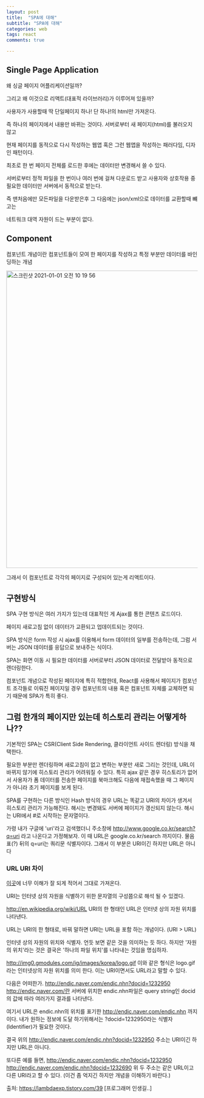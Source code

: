 ```yaml
---
layout: post
title:  "SPA에 대해"
subtitle: "SPA에 대해"
categories: web
tags: react
comments: true

---
```


## Single Page Application

왜 싱글 페이지 어플리케이션일까?

그리고 왜 이것으로 리액트(대표적 라이브러리)가 이루어져 있을까?

사용자가 사용할때 딱 단일페이지 하나! 단 하나!의 html만 가져온다.

즉 하나의 페이지에서 내용만 바뀌는 것이다. 서버로부터 새 페이지(html)를 불러오지 않고 

현재 페이지를 동적으로 다시 작성하는 웹앱 혹은 그런 웹앱을 작성하는 패러다임, 디자인 패턴이다. 

최초로 한 번 페이지 전체를 로드한 후에는 데이터만 변경해서 쓸 수 있다. 

서버로부터 정적 파일을 한 번이나 여러 번에 걸쳐 다운로드 받고 사용자와 상호작용 중 필요한 데이터만 서버에서 동적으로 받는다. 

즉 맨처음에만 모든파일을 다운받은후 그 다음에는 json/xml으로 데이터를 교환할때 뺴고는 

네트워크 대역 자원이 드는 부분이 없다. 

## Component

컴포넌트 개념이란 컴포넌트들이 모여 한 페이지를 작성하고 특정 부분만 데이터를 바인딩하는 개념

<img width="783" alt="스크린샷 2021-01-01 오전 10 19 56" src="https://user-images.githubusercontent.com/56789064/103431895-e7fe5e80-4c1a-11eb-8ffc-acbd994e2f4c.png">

그래서 이 컴포넌트로 각각의 페이지로 구성되어 있는게 리액트이다.

## 구현방식

SPA 구현 방식은 여러 가지가 있는데 대표적인 게 Ajax를 통한 콘텐츠 로드이다. 

페이지 새로고침 없이 데이터가 교환되고 업데이트되는 것이다.

SPA 방식은 form 작성 시 ajax를 이용해서 form 데이터의 일부를 전송하는데, 그럼 서버는 JSON 데이터를 응답으로 보내주는 식이다. 

SPA는 화면 이동 시 필요한 데이터를 서버로부터 JSON 데이터로 전달받아 동적으로 렌더링한다.

컴포넌트 개념으로 작성된 페이지에 특히 적합한데, React를 사용해서 페이지가 컴포넌트 조각들로 이뤄진 페이지일 경우 컴포넌트의 내용 혹은 컴포넌트 자체를 교체하면 되기 때문에 SPA가 특히 좋다. 

## 그럼 한개의 페이지만 있는데 히스토리 관리는 어떻게하나??

기본적인 SPA는 CSR(Client Side Rendering, 클라이언트 사이드 렌더링) 방식을 채택한다. 

필요한 부분만 렌더링하며 새로고침이 없고 변하는 부분만 새로 그리는 것인데, URL이 바뀌지 않기에 히스토리 관리가 어려워질 수 있다. 특히 ajax 같은 경우 히스토리가 없어서 사용자가 폼 데이터를 전송한 페이지를 북마크해도 다음에 재접속했을 때 그 페이지가 아니라 초기 페이지를 보게 된다.

SPA를 구현하는 다른 방식인 Hash 방식의 경우 URL는 똑같고 URI의 차이가 생겨서 히스토리 관리가 가능해진다. 해시는 변경돼도 서버에 페이지가 갱신되지 않는다. 해시는 URI에서 #로 시작하는 문자열이다.

가령 내가 구글에 'uri'라고 검색했더니 주소창에 http://www.google.co.kr/search?q=uri 라고 나온다고 가정해보자. 이 때 URL은 google.co.kr/search 까지이다. 물음표(?) 뒤의 q=uri는 쿼리문 식별자이다. 그래서 이 부분은 URI이긴 하지만 URL은 아니다

### URL URI 차이

[이곳](https://lambdaexp.tistory.com/39)에 너무 이해가 잘 되게 적어서 그대로 가져온다.

URI는 인터넷 상의 자원을 식별하기 위한 문자열의 구성쯤으로 해석 될 수 있겠다.

http://en.wikipedia.org/wiki/URL
URI의 한 형태인 URL은 인터넷 상의 자원 위치를 나타낸다.

URL는 URI의 한 형태로, 바꿔 말하면 URI는 URL을 포함 하는 개념이다.
(URI > URL)

인터넷 상의 자원의 위치와 식별자.
언듯 보면 같은 것을 의미하는 듯 하다.
하지만 '자원의 위치'라는 것은 결국은 '하나의 파일 위치'를 나타내는 것임을 명심하자.

http://img0.gmodules.com/ig/images/korea/logo.gif
이와 같은 형식은 logo.gif라는 인터넷상의 자원 위치를 의미 한다.
이는 URI이면서도 URL라고 말할 수 있다.

다음은 어떠한가.
http://endic.naver.com/endic.nhn?docid=1232950
http://endic.naver.com/란 서버에 위치한 endic.nhn파일은 query string인 docid의 값에 따라 여러가지 결과를 나타낸다.

여기서 URL은 endic.nhn의 위치를 표기한 http://endic.naver.com/endic.nhn 까지이다.
내가 원하는 정보에 도달 하기위해서는 ?docid=1232950라는 식별자(Identifier)가 필요한 것이다.

결국 위의 http://endic.naver.com/endic.nhn?docid=1232950 주소는 URI이긴 하지만 URL은 아니다.

또다른 예를 들면,
http://endic.naver.com/endic.nhn?docid=1232950
http://endic.naver.com/endic.nhn?docid=1232690
위 두 주소는 같은 URL이고 다른 URI라고 할 수 있다.
(이건 좀 억지긴 하지만 개념을 이해하기 바란다.)

출처: https://lambdaexp.tistory.com/39 [프로그래머 인생길..]